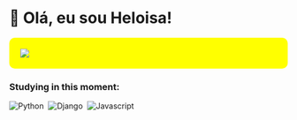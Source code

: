 
# 👋 Olá, eu sou Heloisa!

<div style="background-color: yellow; padding: 20px; border-radius: 10px;">



<img src="https://img.shields.io/badge/status-Em%20Desenvolvimento-yellow?style=for-the-badge">

</div>




### Studying in this moment:
![Python](https://img.shields.io/badge/-Python-0D1117?style=for-the-badge&logo=Python&labelColor=0D1117&textColor=0D1117)&nbsp;
![Django](https://img.shields.io/badge/Django-0D1117?style=for-the-badge&logo=django&logoColor=000000&textColor=0D1117)&nbsp;
![Javascript](https://img.shields.io/badge/-javascript-0D1117?style=for-the-badge&logo=javascript&labelColor=0D1117)&nbsp;

